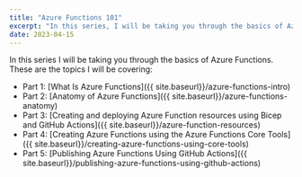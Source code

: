 ```yaml
---
title: "Azure Functions 101"
excerpt: "In this series, I will be taking you through the basics of Azure Functions."
date: 2023-04-15
---
```


In this series I will be taking you through the basics of Azure Functions. These are the topics I will be covering:

- Part 1: [What Is Azure Functions]({{ site.baseurl}}/azure-functions-intro)
- Part 2: [Anatomy of Azure Functions]({{ site.baseurl}}/azure-functions-anatomy)
- Part 3: [Creating and deploying Azure Function resources using Bicep and GitHub Actions]({{ site.baseurl}}/azure-function-resources)
- Part 4: [Creating Azure Functions using the Azure Functions Core Tools]({{ site.baseurl}}/creating-azure-functions-using-core-tools)
- Part 5: [Publishing Azure Functions Using GitHub Actions]({{ site.baseurl}}/publishing-azure-functions-using-github-actions)
